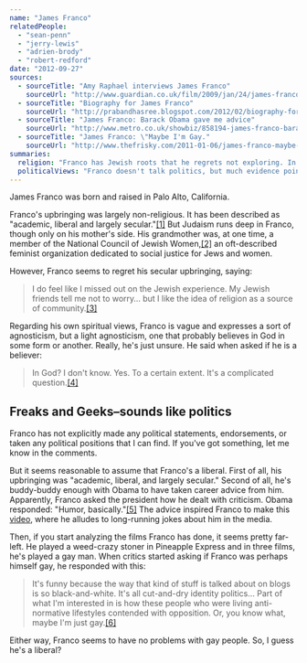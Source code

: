 ```yaml
---
name: "James Franco"
relatedPeople:
  - "sean-penn"
  - "jerry-lewis"
  - "adrien-brody"
  - "robert-redford"
date: "2012-09-27"
sources:
  - sourceTitle: "Amy Raphael interviews James Franco"
    sourceUrl: "http://www.guardian.co.uk/film/2009/jan/24/james-franco-interview-milk"
  - sourceTitle: "Biography for James Franco"
    sourceUrl: "http://prabandhasree.blogspot.com/2012/02/biography-for-james-franco.html"
  - sourceTitle: "James Franco: Barack Obama gave me advice"
    sourceUrl: "http://www.metro.co.uk/showbiz/858194-james-franco-barack-obama-gave-me-advice"
  - sourceTitle: "James Franco: \"Maybe I'm Gay."
    sourceUrl: "http://www.thefrisky.com/2011-01-06/james-franco-maybe-im-gay/"
summaries:
  religion: "Franco has Jewish roots that he regrets not exploring. In the end, he's some kind of agnostic."
  politicalViews: "Franco doesn't talk politics, but much evidence points to him being socially liberal."
---
```


James Franco was born and raised in Palo Alto, California.

Franco's upbringing was largely non-religious. It has been described as "academic, liberal and largely secular."<a class="source-citation" href="#http%3A%2F%2Fwww.guardian.co.uk%2Ffilm%2F2009%2Fjan%2F24%2Fjames-franco-interview-milk" title="Amy Raphael interviews James Franco">[1]</a> But Judaism runs deep in Franco, though only on his mother's side. His grandmother was, at one time, a member of the National Council of Jewish Women,<a class="source-citation" href="#http%3A%2F%2Fprabandhasree.blogspot.com%2F2012%2F02%2Fbiography-for-james-franco.html" title="Biography for James Franco">[2]</a> an oft-described feminist organization dedicated to social justice for Jews and women.

However, Franco seems to regret his secular upbringing, saying:

>I do feel like I missed out on the Jewish experience. My Jewish friends tell me not to worry… but I like the idea of religion as a source of community.<a class="source-citation" href="#http%3A%2F%2Fwww.guardian.co.uk%2Ffilm%2F2009%2Fjan%2F24%2Fjames-franco-interview-milk" title="Amy Raphael interviews James Franco">[3]</a>

Regarding his own spiritual views, Franco is vague and expresses a sort of agnosticism, but a light agnosticism, one that probably believes in God in some form or another. Really, he's just unsure. He said when asked if he is a believer:

>In God? I don't know. Yes. To a certain extent. It's a complicated question.<a class="source-citation" href="#http%3A%2F%2Fwww.guardian.co.uk%2Ffilm%2F2009%2Fjan%2F24%2Fjames-franco-interview-milk" title="Amy Raphael interviews James Franco">[4]</a>

## 

## Freaks and Geeks–sounds like politics

Franco has not explicitly made any political statements, endorsements, or taken any political positions that I can find. If you've got something, let me know in the comments.

But it seems reasonable to assume that Franco's a liberal. First of all, his upbringing was "academic, liberal, and largely secular." Second of all, he's buddy-buddy enough with Obama to have taken career advice from him. Apparently, Franco asked the president how he dealt with criticism. Obama responded: "Humor, basically."<a class="source-citation" href="#http%3A%2F%2Fwww.metro.co.uk%2Fshowbiz%2F858194-james-franco-barack-obama-gave-me-advice" title="James Franco: Barack Obama gave me advice">[5]</a> The advice inspired Franco to make this [video](http://www.funnyordie.com/videos/ab25302c8e/james-franco-s-rejected-ucla-commencement-speech), where he alludes to long-running jokes about him in the media.

Then, if you start analyzing the films Franco has done, it seems pretty far-left. He played a weed-crazy stoner in Pineapple Express and in three films, he's played a gay man. When critics started asking if Franco was perhaps himself gay, he responded with this:

>It's funny because the way that kind of stuff is talked about on blogs is so black-and-white. It's all cut-and-dry identity politics… Part of what I'm interested in is how these people who were living anti-normative lifestyles contended with opposition. Or, you know what, maybe I'm just gay.<a class="source-citation" href="#http%3A%2F%2Fwww.thefrisky.com%2F2011-01-06%2Fjames-franco-maybe-im-gay%2F" title="James Franco: &quot;Maybe I&apos;m Gay.">[6]</a>

Either way, Franco seems to have no problems with gay people. So, I guess he's a liberal?